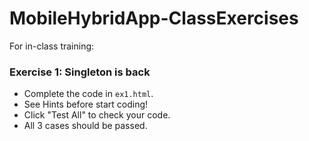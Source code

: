 MobileHybridApp-ClassExercises
==============================

For in-class training:

### Exercise 1: Singleton is back
* Complete the code in `ex1.html`.
* See Hints before start coding!
* Click "Test All" to check your code.
* All 3 cases should be passed.